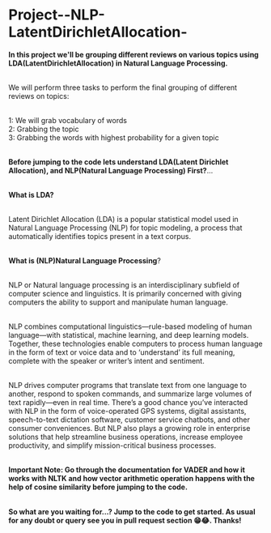 # Project--NLP-LatentDirichletAllocation-

<table>
  
**In this project we'll be grouping different reviews on various topics using LDA(LatentDirichletAllocation) in Natural Language Processing.** <br></br>

We will perform three tasks to perform the final grouping of different reviews on topics:<br></br>

1: We will grab vocabulary of words <br>
2: Grabbing the topic<br>
3: Grabbing the words with highest probability for a given topic<br></br>

**Before jumping to the code lets understand LDA(Latent Dirichlet Allocation), and NLP(Natural Language Processing) First?**...<br></br>


**What is LDA?** <br></br>

Latent Dirichlet Allocation (LDA) is a popular statistical model used in Natural Language Processing (NLP) for topic modeling, a process that automatically identifies topics present in a text corpus.<br></br>

**What is (NLP)Natural Language Processing**?<br></br>

NLP or Natural language processing is an interdisciplinary subfield of computer science and linguistics. It is primarily concerned with giving computers the ability to support and manipulate human language.<br></br>

NLP combines computational linguistics—rule-based modeling of human language—with statistical, machine learning, and deep learning models. Together, these technologies enable computers to process human language in the form of text or voice data and to ‘understand’ its full meaning, complete with the speaker or writer’s intent and sentiment.<br></br>

NLP drives computer programs that translate text from one language to another, respond to spoken commands, and summarize large volumes of text rapidly—even in real time. There’s a good chance you’ve interacted with NLP in the form of voice-operated GPS systems, digital assistants, speech-to-text dictation software, customer service chatbots, and other consumer conveniences. But NLP also plays a growing role in enterprise solutions that help streamline business operations, increase employee productivity, and simplify mission-critical business processes.<br></br>


**Important Note: Go through the documentation for VADER and how it works with NLTK and how vector arithmetic operation happens with the help of cosine similarity before jumping to the code.**


</table>

**So what are you waiting for...? Jump to the code to get started. As usual for any doubt or query see you in pull request section 😁😂. Thanks!**


